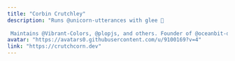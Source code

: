 ```yaml
---
title: "Corbin Crutchley"
description: "Runs @unicorn-utterances with glee 🦄  Maintains @Vibrant-Colors, @plopjs, and others. Founder of @oceanbit-dev"
avatar: "https://avatars0.githubusercontent.com/u/9100169?v=4"
link: "https://crutchcorn.dev"
---
```

